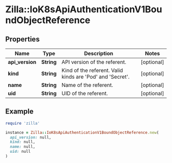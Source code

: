 # Zilla::IoK8sApiAuthenticationV1BoundObjectReference

## Properties

| Name | Type | Description | Notes |
| ---- | ---- | ----------- | ----- |
| **api_version** | **String** | API version of the referent. | [optional] |
| **kind** | **String** | Kind of the referent. Valid kinds are &#39;Pod&#39; and &#39;Secret&#39;. | [optional] |
| **name** | **String** | Name of the referent. | [optional] |
| **uid** | **String** | UID of the referent. | [optional] |

## Example

```ruby
require 'zilla'

instance = Zilla::IoK8sApiAuthenticationV1BoundObjectReference.new(
  api_version: null,
  kind: null,
  name: null,
  uid: null
)
```

